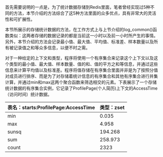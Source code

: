 首先需要说明的一点是，为了统计数据存储到Redis里面，笔者曾经实现过5种不同的方法，本节介绍的方法综合了这5种方法里面的众多优点，具有非常大的灵活性和可扩展性。

本节所展示的存储统计数据的方法，在工作方式上与上节介绍的log\_common\(\)函数类似：这两者存储的数据记录的都是当前这一小时以及前一小时所产生的事情。另外，本节介绍的方法会记录最小值、最大值、平均值、标准差、样本数量以及所有被记录值之和等众多信息，以便不时之需。

对于一种给定的上下文和类型，程序将使用一个有序集合来记录这个上下文以及这个类型的最小值、最大值、样本数量、值的和、值的平方之和等信息，并通过这些信息来计算平均值以及标准差。程序将值存储在有序集合里面并非是为了按照分值对成员进行排序、而是为了对存储着统计信息的有序集合和其他有序集合进行并集计算，并通过min和max这两个聚合函数来筛选相交的元素。下表展示了一个存储统计数据的有序集合实例，它记录了ProfilePage\(个人简历\)上下文的AccessTime（访问时间）统计数据。

| 表名：starts:ProfilePage:AccessTime | 类型：zset |
| :--- | :--- |
| min | 0.035 |
| max | 4.958 |
| sunsq | 194.268 |
| sum | 258.973 |
| count | 2323 |



